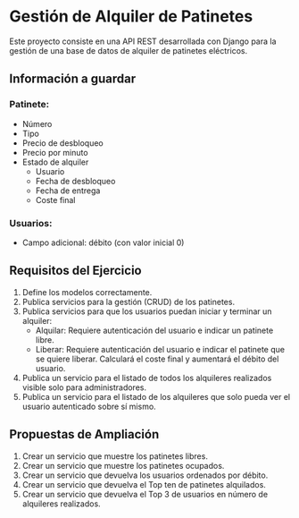 # Gestión de Alquiler de Patinetes

Este proyecto consiste en una API REST desarrollada con Django para la gestión de una base de datos de alquiler de patinetes eléctricos.

## Información a guardar

### Patinete:
- Número
- Tipo
- Precio de desbloqueo
- Precio por minuto
- Estado de alquiler
  - Usuario
  - Fecha de desbloqueo
  - Fecha de entrega
  - Coste final

### Usuarios:
- Campo adicional: débito (con valor inicial 0)

## Requisitos del Ejercicio

1. Define los modelos correctamente.
2. Publica servicios para la gestión (CRUD) de los patinetes.
3. Publica servicios para que los usuarios puedan iniciar y terminar un alquiler:
   - Alquilar: Requiere autenticación del usuario e indicar un patinete libre.
   - Liberar: Requiere autenticación del usuario e indicar el patinete que se quiere liberar. Calculará el coste final y aumentará el débito del usuario.
4. Publica un servicio para el listado de todos los alquileres realizados visible solo para administradores.
5. Publica un servicio para el listado de los alquileres que solo pueda ver el usuario autenticado sobre sí mismo.

## Propuestas de Ampliación

1. Crear un servicio que muestre los patinetes libres.
2. Crear un servicio que muestre los patinetes ocupados.
3. Crear un servicio que devuelva los usuarios ordenados por débito.
4. Crear un servicio que devuelva el Top ten de patinetes alquilados.
5. Crear un servicio que devuelva el Top 3 de usuarios en número de alquileres realizados.
